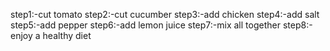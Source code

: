 step1:-cut tomato
step2:-cut cucumber
step3:-add chicken 
step4:-add salt
step5:-add pepper
step6:-add lemon juice
step7:-mix all together
step8:-enjoy a healthy diet